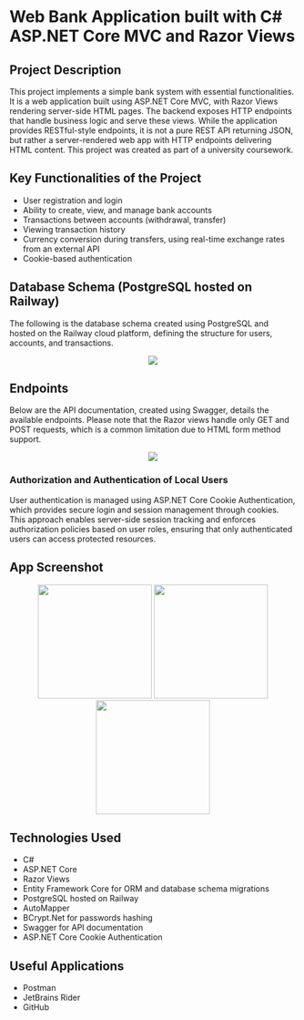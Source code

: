 # Web Bank Application built with C# ASP.NET Core MVC and Razor Views

## Project Description
This project implements a simple bank system with essential functionalities. It is a web application built using ASP.NET Core MVC, with Razor Views rendering server-side HTML pages. The backend exposes HTTP endpoints that handle business logic and serve these views. While the application provides RESTful-style endpoints, it is not a pure REST API returning JSON, but rather a server-rendered web app with HTTP endpoints delivering HTML content. This project was created as part of a university coursework.

## Key Functionalities of the Project
- User registration and login
- Ability to create, view, and manage bank accounts
- Transactions between accounts (withdrawal, transfer)
- Viewing transaction history
- Currency conversion during transfers, using real-time exchange rates from an external API
- Cookie-based authentication

## Database Schema (PostgreSQL hosted on Railway)
The following is the database schema created using PostgreSQL and hosted on the Railway cloud platform, defining the structure for users, accounts, and transactions.

<p align="center">
  <img src="https://github.com/user-attachments/assets/bcbbe16c-d6ef-4c69-985f-270b110a7f3c">
</p>

## Endpoints
Below are the API documentation, created using Swagger, details the available endpoints. Please note that the Razor views handle only GET and POST requests, which is a common limitation due to HTML form method support.

<p align="center">
  <img src="https://github.com/user-attachments/assets/9b45b2ed-2d63-4d8b-b1af-e82e5eb72fa1">
</p>

### Authorization and Authentication of Local Users
User authentication is managed using ASP.NET Core Cookie Authentication, which provides secure login and session management through cookies. This approach enables server-side session tracking and enforces authorization policies based on user roles, ensuring that only authenticated users can access protected resources.

## App Screenshot

<p align="center">
  <img src="https://github.com/user-attachments/assets/f5150261-32ee-47a7-af91-ea7822a8d77a" width="200"/>
  <img src="https://github.com/user-attachments/assets/19d0ddc8-4304-4a56-84a3-50e88c4b1902" width="200"/>
  <img src="https://github.com/user-attachments/assets/2c5b5fe6-b4b4-42f9-a573-f2112d05b8a4" width="200"/>
</p>

## Technologies Used 
- C#
- ASP.NET Core
- Razor Views
- Entity Framework Core for ORM and database schema migrations
- PostgreSQL hosted on Railway
- AutoMapper
- BCrypt.Net for passwords hashing
- Swagger for API documentation
- ASP.NET Core Cookie Authentication

## Useful Applications 
- Postman
- JetBrains Rider
- GitHub
